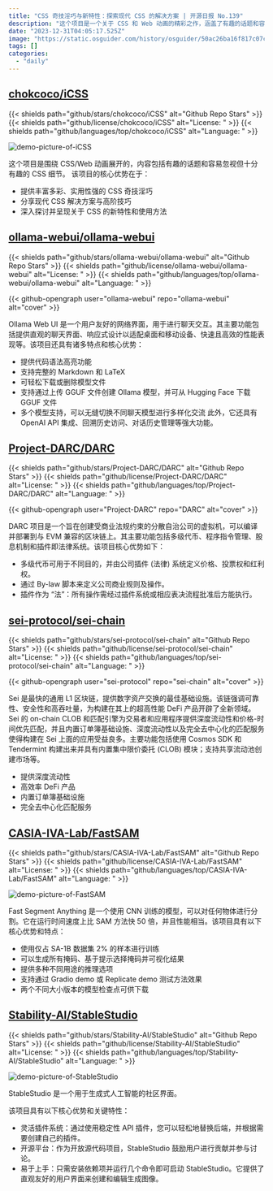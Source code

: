 ```yaml
---
title: "CSS 奇技淫巧与新特性：探索现代 CSS 的解决方案 | 开源日报 No.139"
description: "这个项目是一个关于 CSS 和 Web 动画的精彩之作，涵盖了有趣的话题和容易被忽视但非常有趣的 CSS 细节。它的核心优势在于提供了丰富多彩且实用的 CSS 技巧，分享了现代 CSS 解决方案和高级技巧，深入探讨并展示了关于 CSS 的新特性和用法。无论你是新手还是有经验的开发者，这个项目都会给你带来无尽的灵感和技术提升。快来探索这个令人着迷的 CSS 世界吧！"
date: "2023-12-31T04:05:17.525Z"
image: "https://static.osguider.com/history/osguider/50ac26ba16f817c07c82478d0550b509.png"
tags: []
categories:
  - "daily"
---
```


## [chokcoco/iCSS](https://github.com/chokcoco/iCSS)

{{< shields path="github/stars/chokcoco/iCSS" alt="Github Repo Stars" >}} {{< shields path="github/license/chokcoco/iCSS" alt="License: " >}} {{< shields path="github/languages/top/chokcoco/iCSS" alt="Language: " >}}

![demo-picture-of-iCSS](https://static.osguider.com/history/2023/3c85066411cb7bbe5d12acb55ed55114.gif)

这个项目是围绕 CSS/Web 动画展开的，内容包括有趣的话题和容易忽视但十分有趣的 CSS 细节。
该项目的核心优势在于：

- 提供丰富多彩、实用性强的 CSS 奇技淫巧
- 分享现代 CSS 解决方案与高阶技巧
- 深入探讨并呈现关于 CSS 的新特性和使用方法

## [ollama-webui/ollama-webui](https://github.com/ollama-webui/ollama-webui)

{{< shields path="github/stars/ollama-webui/ollama-webui" alt="Github Repo Stars" >}} {{< shields path="github/license/ollama-webui/ollama-webui" alt="License: " >}} {{< shields path="github/languages/top/ollama-webui/ollama-webui" alt="Language: " >}}

{{< github-opengraph user="ollama-webui" repo="ollama-webui" alt="cover" >}}

Ollama Web UI 是一个用户友好的网络界面，用于进行聊天交互。其主要功能包括提供直观的聊天界面、响应式设计以适配桌面和移动设备、快速且高效的性能表现等。该项目还具有诸多特点和核心优势：

- 提供代码语法高亮功能
- 支持完整的 Markdown 和 LaTeX
- 可轻松下载或删除模型文件
- 支持通过上传 GGUF 文件创建 Ollama 模型，并可从 Hugging Face 下载 GGUF 文件
- 多个模型支持，可以无缝切换不同聊天模型进行多样化交流
此外，它还具有 OpenAI API 集成、回溯历史访问、对话历史管理等强大功能。

## [Project-DARC/DARC](https://github.com/Project-DARC/DARC)

{{< shields path="github/stars/Project-DARC/DARC" alt="Github Repo Stars" >}} {{< shields path="github/license/Project-DARC/DARC" alt="License: " >}} {{< shields path="github/languages/top/Project-DARC/DARC" alt="Language: " >}}

{{< github-opengraph user="Project-DARC" repo="DARC" alt="cover" >}}

DARC 项目是一个旨在创建受商业法规约束的分散自治公司的虚拟机，可以编译并部署到与 EVM 兼容的区块链上。其主要功能包括多级代币、程序指令管理、股息机制和插件即法律系统。该项目核心优势如下：

- 多级代币可用于不同目的，并由公司插件 (法律) 系统定义价格、投票权和红利权。
- 通过 By-law 脚本来定义公司商业规则及操作。
- 插件作为 “法”：所有操作需经过插件系统或相应表决流程批准后方能执行。

## [sei-protocol/sei-chain](https://github.com/sei-protocol/sei-chain)

{{< shields path="github/stars/sei-protocol/sei-chain" alt="Github Repo Stars" >}} {{< shields path="github/license/sei-protocol/sei-chain" alt="License: " >}} {{< shields path="github/languages/top/sei-protocol/sei-chain" alt="Language: " >}}

{{< github-opengraph user="sei-protocol" repo="sei-chain" alt="cover" >}}

Sei 是最快的通用 L1 区块链，提供数字资产交换的最佳基础设施。该链强调可靠性、安全性和高吞吐量，为构建在其上的超高性能 DeFi 产品开辟了全新领域。Sei 的 on-chain CLOB 和匹配引擎为交易者和应用程序提供深度流动性和价格-时间优先匹配，并且内置订单簿基础设施、深度流动性以及完全去中心化的匹配服务使得构建在 Sei 上面的应用受益良多。主要功能包括使用 Cosmos SDK 和 Tendermint 构建出来并具有内置集中限价委托 (CLOB) 模块；支持共享流动池创建市场等。

- 提供深度流动性
- 高效率 DeFi 产品
- 内置订单簿基础设施
- 完全去中心化匹配服务

## [CASIA-IVA-Lab/FastSAM](https://github.com/CASIA-IVA-Lab/FastSAM)

{{< shields path="github/stars/CASIA-IVA-Lab/FastSAM" alt="Github Repo Stars" >}} {{< shields path="github/license/CASIA-IVA-Lab/FastSAM" alt="License: " >}} {{< shields path="github/languages/top/CASIA-IVA-Lab/FastSAM" alt="Language: " >}}

![demo-picture-of-FastSAM](https://static.osguider.com/history/2023/df2e34c9889b65f3080839df616bdca9.png)

Fast Segment Anything 是一个使用 CNN 训练的模型，可以对任何物体进行分割。它在运行时间速度上比 SAM 方法快 50 倍，并且性能相当。该项目具有以下核心优势和特点：

- 使用仅占 SA-1B 数据集 2% 的样本进行训练
- 可以生成所有掩码、基于提示选择掩码并可视化结果
- 提供多种不同用途的推理选项
- 支持通过 Gradio demo 或 Replicate demo 测试方法效果
- 两个不同大小版本的模型检查点可供下载

## [Stability-AI/StableStudio](https://github.com/Stability-AI/StableStudio)

{{< shields path="github/stars/Stability-AI/StableStudio" alt="Github Repo Stars" >}} {{< shields path="github/license/Stability-AI/StableStudio" alt="License: " >}} {{< shields path="github/languages/top/Stability-AI/StableStudio" alt="Language: " >}}

![demo-picture-of-StableStudio](https://static.osguider.com/history/2023/ce110dcde650899110284f556ae8c800.png)

StableStudio 是一个用于生成式人工智能的社区界面。

该项目具有以下核心优势和关键特性：

- 灵活插件系统：通过使用稳定性 API 插件，您可以轻松地替换后端，并根据需要创建自己的插件。
- 开源平台：作为开放源代码项目，StableStudio 鼓励用户进行贡献并参与讨论。
- 易于上手：只需安装依赖项并运行几个命令即可启动 StableStudio。它提供了直观友好的用户界面来创建和编辑生成图像。


